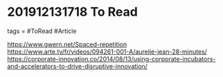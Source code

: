 # 201912131718 To Read
tags = #ToRead #Article




https://www.gwern.net/Spaced-repetition
https://www.arte.tv/fr/videos/094261-001-A/aurelie-jean-28-minutes/
https://corporate-innovation.co/2014/08/13/using-corporate-incubators-and-accelerators-to-drive-disruptive-innovation/